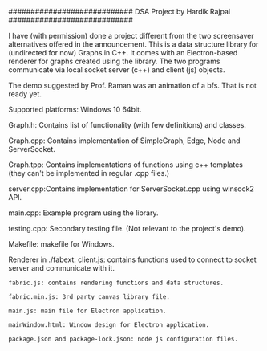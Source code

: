 ############################
DSA Project by Hardik Rajpal
############################

I have (with permission) done a project different from the two screensaver
alternatives offered in the announcement. This is a data structure library
for (undirected for now) Graphs in C++. It comes with an Electron-based
renderer for graphs created using the library. The two programs communicate
via local socket server (c++) and client (js) objects.

The demo suggested by Prof. Raman was an animation of a bfs. That is not ready
yet.

Supported platforms: Windows 10 64bit.

Graph.h: Contains list of functionality (with few definitions) and classes.

Graph.cpp: Contains implementation of SimpleGraph, Edge, Node and ServerSocket.

Graph.tpp: Contains implementations of functions using c++ templates (they can't be
            implemented in regular .cpp files.)

server.cpp:Contains implementation for ServerSocket.cpp using winsock2 API.

main.cpp: Example program using the library.

testing.cpp: Secondary testing file. (Not relevant to the project's demo).

Makefile: makefile for Windows.


Renderer in ./fabext:
    client.js: contains functions used to connect to socket server and communicate with it.

    fabric.js: contains rendering functions and data structures.

    fabric.min.js: 3rd party canvas library file.

    main.js: main file for Electron application.

    mainWindow.html: Window design for Electron application.

    package.json and package-lock.json: node js configuration files.
